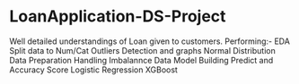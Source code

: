 # LoanApplication-DS-Project
Well detailed understandings of Loan given to customers.
Performing:-
EDA
Split data to Num/Cat
Outliers Detection and graphs
Normal Distribution
Data Preparation
Handling Imbalannce Data
Model Building
Predict and Accuracy Score
Logistic Regression
XGBoost
